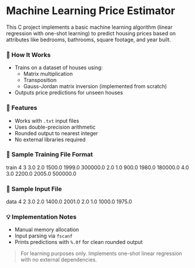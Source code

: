 # Machine Learning Price Estimator

This C project implements a basic machine learning algorithm (linear regression with one-shot learning) to predict housing prices based on attributes like bedrooms, bathrooms, square footage, and year built.

### 🧮 How It Works
- Trains on a dataset of houses using:
  - Matrix multiplication
  - Transposition
  - Gauss-Jordan matrix inversion (implemented from scratch)
- Outputs price predictions for unseen houses

### 🔧 Features
- Works with `.txt` input files
- Uses double-precision arithmetic
- Rounded output to nearest integer
- No external libraries required

### 📄 Sample Training File Format
train 4 3 3.0 2.0 1500.0 1999.0 300000.0 2.0 1.0 900.0 1980.0 180000.0 4.0 3.0 2200.0 2005.0 500000.0

### 📄 Sample Input File
data 4 2 3.0 2.0 1400.0 2001.0 2.0 1.0 1000.0 1975.0


### 💡 Implementation Notes
- Manual memory allocation
- Input parsing via `fscanf`
- Prints predictions with `%.0f` for clean rounded output

> For learning purposes only. Implements one-shot linear regression with no external dependencies.

